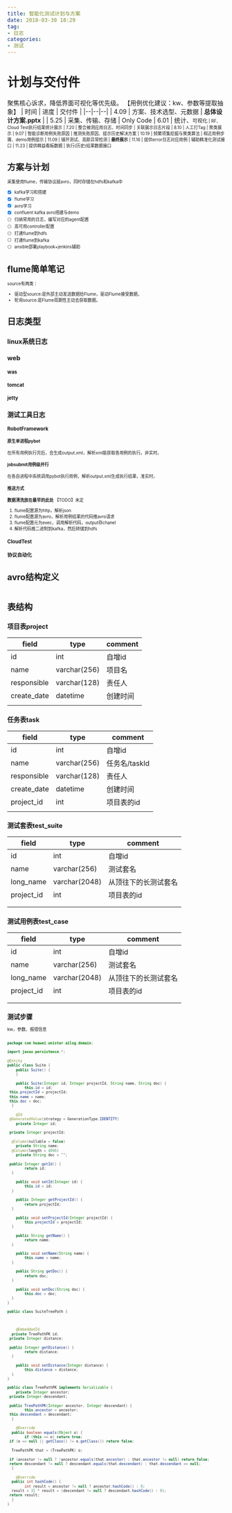 ```yaml
---
title: 智能化测试计划与方案
date: 2018-03-30 18:29
tag:
- 日志
categories:
- 测试
---
```

# 计划与交付件
聚焦核心诉求，降低界面可视化等优先级。
【用例优化建议：kw、参数等提取抽象】
| 时间 | 进度 | 交付件 |
|--|--|--|
| 4.09 | 方案、技术选型、元数据 | **总体设计方案.pptx** |
| 5.25 | 采集、传输、存储 | Only Code
| 6.01 | 统计、<small>可视化<small> | RF、Cloud Test执行结果统计展示
| 7.20 | 整合被测应用日志、时间同步 | 关联展示日志片段
| 8.10 | 人工打Tag | 聚类展示
| 9.07 | 智能诊断用例失败原因 | 推测失败原因、提示历史解决方案
| 10.19 | 频繁项集挖掘与聚类算法 | 相近用例步骤、demo用例提示
| 11.09 | 铺开测试、高斯异常检测 | **最终展示**
| 11.16 | 提供error日志对应用例 | 辅助精准化测试接口
| 11.23 | 提供精益看板数据 | 执行(历史)结果数据接口

# 方案与计划
采集使用flume，传输协议就avro，同时存储在hdfs和kafka中

 - [x] kafka学习和搭建
 - [x] flume学习
 - [x] avro学习
 - [x] confluent kafka avro搭建与demo
 - [ ] 归纳常用的日志，编写对应的agent配置
 - [ ] 高可用controller配置
 - [ ] 打通flume到hdfs
 - [ ] 打通flume到kafka
 - [ ] ansible部署playbook+jenkins辅助

# flume简单笔记
source有两类：
- 驱动型source:是外部主动发送数据给Flume，驱动Flume接受数据。
- 轮询source:是Flume周期性主动去获取数据。

# 日志类型
## linux系统日志

## web
### was
### tomcat
### jetty

## 测试工具日志
### RobotFramework
#### 原生单进程pybot
在所有用例执行完后，会生成output.xml，解析xml能获取各用例的执行。非实时。
#### jobsubmit用例级并行
在各自进程中系统调用pybot执行用例，解析output.xml生成执行结果，准实时。
#### 推送方式
**数据清洗放在最早的此处**
【TODO】未定
1. flume配置源为http，解析json
2. flume配置源为avro，解析用例结果的代码推avro请求
3. flume配置元为exec，调用解析代码，output存chanel
4. 解析代码推二进制到kafka，然后转储到hdfs

### CloudTest
### 协议自动化

# avro结构定义
```json

```


# 表结构
## 项目表project

| field | type | comment |
|--|--|--|
| id | int | 自增id |
| name | varchar(256) | 项目名 |
| responsible | varchar(128) | 责任人 |
| create_date | datetime | 创建时间 |
|  |  |  |


## 任务表task

| field | type | comment |
|--|--|--|
| id | int | 自增id |
| name | varchar(256) | 任务名/taskId |
| responsible | varchar(128) | 责任人 |
| create_date | datetime | 创建时间 |
| project_id | int | 项目表的id |
|  |  |  |

## 测试套表test_suite

| field | type | comment |
|--|--|--|
| id | int | 自增id |
| name | varchar(256) | 测试套名 |
| long_name | varchar(2048) | 从顶往下的长测试套名 |
| project_id | int | 项目表的id |
|  |  |  |
|  |  |  |

## 测试用例表test_case

| field | type | comment |
|--|--|--|
| id | int | 自增id |
| name | varchar(256) | 测试套名 |
| long_name | varchar(2048) | 从顶往下的长测试套名 |
| project_id | int | 项目表的id |
|  |  |  |
|  |  |  |

## 测试步骤
kw，参数、报错信息

```java

package com.huawei.unistar.ailog.domain;  
  
import javax.persistence.*;  
  
@Entity  
public class Suite {  
    public Suite() {  
    }  
  
    public Suite(Integer id, Integer projectId, String name, String doc) {  
        this.id = id;  
 this.projectId = projectId;  
 this.name = name;  
 this.doc = doc;  
  }  
  
    @Id  
 @GeneratedValue(strategy = GenerationType.IDENTITY)  
    private Integer id;  
  
 private Integer projectId;  
  
  @Column(nullable = false)  
    private String name;  
  @Column(length = 4096)  
    private String doc = "";  
  
 public Integer getId() {  
        return id;  
  }  
  
    public void setId(Integer id) {  
        this.id = id;  
  }  
  
    public Integer getProjectId() {  
        return projectId;  
  }  
  
    public void setProjectId(Integer projectId) {  
        this.projectId = projectId;  
  }  
  
    public String getName() {  
        return name;  
  }  
  
    public void setName(String name) {  
        this.name = name;  
  }  
  
    public String getDoc() {  
        return doc;  
  }  
  
    public void setDoc(String doc) {  
        this.doc = doc;  
  }  
}

public class SuiteTreePath {  
  
  
  
    @EmbeddedId  
  private TreePathPK id;  
 private Integer distance;  
  
 public Integer getDistance() {  
        return distance;  
  }  
  
    public void setDistance(Integer distance) {  
        this.distance = distance;  
  }  
}

public class TreePathPK implements Serializable {  
    private Integer ancestor;  
 private Integer descendant;  
  
 public TreePathPK(Integer ancestor, Integer descendant) {  
        this.ancestor = ancestor;  
 this.descendant = descendant;  
  }  
  
    @Override  
  public boolean equals(Object o) {  
        if (this == o) return true;  
 if (o == null || getClass() != o.getClass()) return false;  
  
  TreePathPK that = (TreePathPK) o;  
  
 if (ancestor != null ? !ancestor.equals(that.ancestor) : that.ancestor != null) return false;  
 return descendant != null ? descendant.equals(that.descendant) : that.descendant == null;  
  }  
  
    @Override  
  public int hashCode() {  
        int result = ancestor != null ? ancestor.hashCode() : 0;  
  result = 31 * result + (descendant != null ? descendant.hashCode() : 0);  
 return result;  
  }  
}
```
